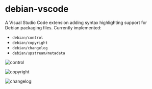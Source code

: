 # debian-vscode

A Visual Studio Code extension adding syntax highlighting support for Debian packaging files. Currently implemented:

- `debian/control`
- `debian/copyright`
- `debian/changelog`
- `debian/upstream/metadata`

![control](https://github.com/dawidd6/debian-vscode/raw/master/images/control.png)

![copyright](https://github.com/dawidd6/debian-vscode/raw/master/images/copyright.png)

![changelog](https://github.com/dawidd6/debian-vscode/raw/master/images/changelog.png)
